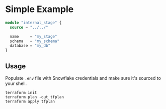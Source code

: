 # Simple Example

```terraform
module "internal_stage" {
  source = "../../"

  name     = "my_stage"
  schema   = "my_schema"
  database = "my_db"
}
```

## Usage
Populate `.env` file with Snowflake credentials and make sure it's sourced to your shell.

```
terraform init
terraform plan -out tfplan
terraform apply tfplan
```
